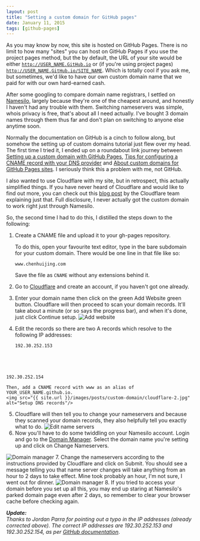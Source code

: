 ```yaml
---
layout: post
title: "Setting a custom domain for GitHub pages"
date: January 11, 2015
tags: [github-pages]
---
```

As you may know by now, this site is hosted on GitHub Pages. There is no limit to how many "sites" you can host on GitHub Pages if you use the project pages method, but the by default, the URL of your site would be either <code class="language-bash">http://USER_NAME.GitHub.io</code> or (if you're using project pages) <code class="language-bash">http://USER_NAME.GitHub.io/SITE_NAME</code>. Which is totally cool if you ask me, but sometimes, we'd like to have our own custom domain name that we paid for with our own hard-earned cash.

After some googling to compare domain name registrars, I settled on [Namesilo](https://www.namesilo.com/), largely because they're one of the cheapest around, and honestly I haven't had any trouble with them. Switching nameservers was simple, whois privacy is free, that's about all I need actually. I've bought 3 domain names through them thus far and don't plan on switching to anyone else anytime soon.

Normally the documentation on GitHub is a cinch to follow along, but somehow the setting up of custom domains tutorial just flew over my head. The first time I tried it, I ended up on a roundabout link journey between [Setting up a custom domain with GitHub Pages](https://help.github.com/articles/setting-up-a-custom-domain-with-github-pages/), [Tips for configuring a CNAME record with your DNS provider](https://help.github.com/articles/tips-for-configuring-a-cname-record-with-your-dns-provider/) and [About custom domains for GitHub Pages sites](https://help.github.com/articles/about-custom-domains-for-github-pages-sites/). I seriously think this a problem with me, not GitHub.

I also wanted to use Cloudflare with my site, but in retrospect, this actually simplified things. If you have never heard of Cloudflare and would like to find out more, you can check out this [blog post](https://blog.cloudflare.com/what-is-cloudflare/) by the Cloudflare team explaining just that. Full disclosure, I never actually got the custom domain to work right just through Namesilo.

So, the second time I had to do this, I distilled the steps down to the following:

1. Create a CNAME file and upload it to your gh-pages repository. 

    <p class="no-margin">To do this, open your favourite text editor, type in the bare subdomain for your custom domain. There would be one line in that file like so:</p>
    <pre><code class="language-markup">www.chenhuijing.com</code></pre>

    Save the file as <code class="language-bash">CNAME</code> without any extensions behind it.

2. Go to [Cloudflare](https://www.cloudflare.com/) and create an account, if you haven't got one already.
3. Enter your domain name then click on the green Add Website green button. Cloudflare will then proceed to scan your domain records. It'll take about a minute (or so says the progress bar), and when it's done, just click Continue setup. <img src="{{ site.url }}/images/posts/custom-domain/cloudflare-1.jpg" alt="Add website"/>
4. <p class="no-margin">Edit the records so there are two A records which resolve to the following IP addresses:</p>
    <pre><code class="language-bash">192.30.252.153  
192.30.252.154</code></pre>

    Then, add a CNAME record with www as an alias of YOUR_USER_NAME.github.io.
    <img src="{{ site.url }}/images/posts/custom-domain/cloudflare-2.jpg" alt="Setup DNS records"/>

5. Cloudflare will then tell you to change your nameservers and because they scanned your domain records, they also helpfully tell you exactly what to do. <img src="{{ site.url }}/images/posts/custom-domain/cloudflare-3.jpg" alt="Edit name servers"/>
6. Now you'll have to do some twiddling on your Namesilo account. Login and go to the [Domain Manager](https://www.namesilo.com/account_domains.php). Select the domain name you're setting up and click on Change Nameservers.
<img src="{{ site.url }}/images/posts/custom-domain/name-servers.jpg" alt="Domain manager"/>
7. Change the nameservers according to the instructions provided by Cloudflare and click on Submit. You should see a message telling you that name server changes will take anything from an hour to 2 days to take effect. Mine took probably an hour, I'm not sure, I went out for dinner. <img src="{{ site.url }}/images/posts/custom-domain/name-servers-2.jpg" alt="Domain manager"/>
8. If you tried to access your domain before you set up all this, you may end up staring at Namesilo's parked domain page even after 2 days, so remember to clear your browser cache before checking again.

***Update:***  
*Thanks to Jordan Parra for pointing out a typo in the IP addresses (already corrected above). The correct IP addresses are 192.30.252.153 and 192.30.252.154, as per [GitHub documentation](https://help.github.com/articles/tips-for-configuring-an-a-record-with-your-dns-provider/)*.
